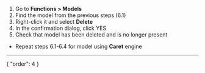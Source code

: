 1. Go to **Functions > Models**
2. Find the model from the previous steps (6.1)
3. Right-click it and select **Delete**
4. In the confirmation dialog, click YES
5. Check that model has been deleted and is no longer present

* Repeat steps 6.1-6.4 for model using **Caret** engine
---
{
  "order": 4
}